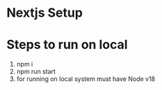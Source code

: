 # Nextjs Setup

# Steps to run on local

1. npm i
2. npm run start
3. for running on local system must have Node v18

<!-- Color Pallate -->
<!-- https://htmlcolorcodes.com/ -->
<!-- https://m2.material.io/design/color/the-color-system.html#color-theme-creation -->

<!-- Future Implementations -->
<!-- Encrypt Decrypt Stickies -->
<!-- Keyboard - Italic &  Bold & underline & strikethrough & Highlight & uppercase & Lowercase -->
<!-- Mouse - CheckBox , Ordered List , Unordered List -->
<!-- Multiple types of stickies UI -->


<!-- Save this data before Leaving -->
<!-- on Enter Add the tag and rename send to save  -->